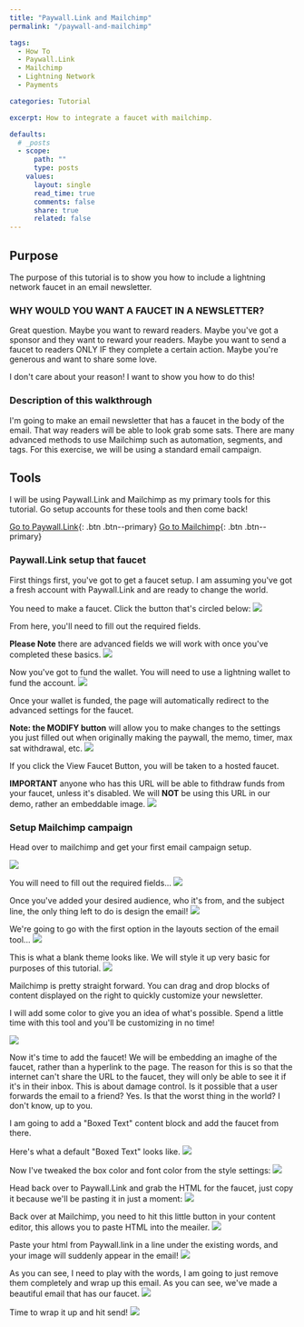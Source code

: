 ```yaml
---
title: "Paywall.Link and Mailchimp"
permalink: "/paywall-and-mailchimp" 

tags:
  - How To
  - Paywall.Link
  - Mailchimp
  - Lightning Network
  - Payments

categories: Tutorial

excerpt: How to integrate a faucet with mailchimp.

defaults:
  # _posts
  - scope:
      path: ""
      type: posts
    values:
      layout: single
      read_time: true
      comments: false
      share: true
      related: false
---
```


## Purpose
The purpose of this tutorial is to show you how to include a lightning network faucet in an email newsletter.

### WHY WOULD YOU WANT A FAUCET IN A NEWSLETTER?
Great question. Maybe you want to reward readers. Maybe you've got a sponsor and they want to reward your readers. Maybe you want to send a faucet to readers ONLY IF they complete a certain action. Maybe you're generous and want to share some love.

I don't care about your reason! I want to show you how to do this!

### Description of this walkthrough
I'm going to make an email newsletter that has a faucet in the body of the email. That way readers will be able to look grab some sats. There are many advanced methods to use Mailchimp such as automation, segments, and tags. For this exercise, we will be using a standard email campaign. 

## Tools
I will be using Paywall.Link and Mailchimp as my primary tools for this tutorial. Go setup accounts for these tools and then come back!

[Go to Paywall.Link](https://paywall.link/){: .btn .btn--primary}
[Go to Mailchimp](https://mailchimp.com/){: .btn .btn--primary}

### Paywall.Link setup that faucet
First things first, you've got to get a faucet setup. I am assuming you've got a fresh account with Paywall.Link and are ready to change the world. 

You need to make a faucet. Click the button that's circled below:
![](/assets/images/paywall/capture1.PNG)

From here, you'll need to fill out the required fields. 

**Please Note** there are advanced fields we will work with once you've completed these basics.
![](/assets/images/paywall/capture2.PNG)

Now you've got to fund the wallet. You will need to use a lightning wallet to fund the account. 
![](/assets/images/paywall/capture3.PNG)

Once your wallet is funded, the page will automatically redirect to the advanced settings for the faucet. 

**Note: the MODIFY button** will allow you to make changes to the settings you just filled out when originally making the paywall, the memo, timer, max sat withdrawal, etc.
![](/assets/images/paywall/capture4.PNG)

If you click the View Faucet Button, you will be taken to a hosted faucet. 

**IMPORTANT** anyone who has this URL will be able to fithdraw funds from your faucet, unless it's disabled. We will **NOT** be using this URL in our demo, rather an embeddable image.
![](/assets/images/paywall/capture5.PNG)

### Setup Mailchimp campaign
Head over to mailchimp and get your first email campaign setup.

![](/assets/images/paywall/capture6.PNG)

You will need to fill out the required fields...
![](/assets/images/paywall/capture7.PNG)

Once you've added your desired audience, who it's from, and the subject line, the only thing left to do is design the email!
![](/assets/images/paywall/capture8.PNG)

We're going to go with the first option in the layouts section of the email tool...
![](/assets/images/paywall/capture9.PNG)

This is what a blank theme looks like. We will style it up very basic for purposes of this tutorial. 
![](/assets/images/paywall/capture10.PNG)

Mailchimp is pretty straight forward. You can drag and drop blocks of content displayed on the right to quickly customize your newsletter.

I will add some color to give you an idea of what's possible. Spend a little time with this tool and you'll be customizing in no time!

![](/assets/images/paywall/capture11.PNG)

Now it's time to add the faucet! We will be embedding an imaghe of the faucet, rather than a hyperlink to the page. The reason for this is so that the internet can't share the URL to the faucet, they will only be able to see it if it's in their inbox. This is about damage control. Is it possible that a user forwards the email to a friend? Yes. Is that the worst thing in the world? I don't know, up to you. 

I am going to add a "Boxed Text" content block and add the faucet from there.

Here's what a default "Boxed Text" looks like.
![](/assets/images/paywall/capture12.PNG)

Now I've tweaked the box color and font color from the style settings:
![](/assets/images/paywall/capture13.PNG)

Head back over to Paywall.Link and grab the HTML for the faucet, just copy it because we'll be pasting it in just a moment:
![](/assets/images/paywall/capture14.PNG)

Back over at Mailchimp, you need to hit this little button in your content editor, this allows you to paste HTML into the meailer.
![](/assets/images/paywall/capture15.PNG)

Paste your html from Paywall.link in a line under the existing words, and your image will suddenly appear in the email!
![](/assets/images/paywall/capture16.PNG)

As you can see, I need to play with the words, I am going to just remove them completely and wrap up this email. As you can see, we've made a beautiful email that has our faucet.
![](/assets/images/paywall/capture17.PNG)

Time to wrap it up and hit send!
![](/assets/images/paywall/capture18.PNG)







